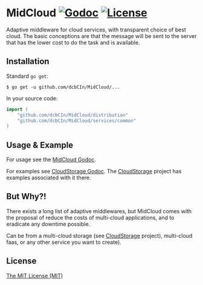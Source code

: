 # MidCloud [![Godoc](https://godoc.org/github.com/dcbCIn/MidCloud?status.svg)](https://godoc.org/github.com/dcbCIn/MidCloud) [![License](https://img.shields.io/badge/license-MIT-blue.svg)](https://github.com/dcbCIn/MidCloud/blob/master/LICENSE)
Adaptive middleware for cloud services, with transparent choice of best cloud.
The basic conceptions are that the message will be sent to the server that has the lower cost to do the task and is available.

## Installation

Standard `go get`:

```
$ go get -u github.com/dcbCIn/MidCloud/...
```

In your source code:

```go
import (
	"github.com/dcbCIn/MidCloud/distribution"
	"github.com/dcbCIn/MidCloud/services/common"
)
```

## Usage & Example

For usage see the [MidCloud Godoc](http://godoc.org/github.com/dcbCIn/MidCloud).

For examples see [CloudStorage Godoc](http://godoc.org/github.com/dcbCIn/CloudStorage).
The [CloudStorage](https://github.com/dcbCIn/CloudStorage) project has examples associated with it there.

## But Why?!

There exists a long list of adaptive middlewares, but MidCloud comes with the proposal of reduce the costs of multi-cloud 
applications, and to eradicate any downtime possible. 

Can be from a multi-cloud storage (see [CloudStorage](https://github.com/dcbCIn/CloudStorage) project), multi-cloud faas, 
or any other service you want to create).

## License

[The MIT License (MIT)](https://github.com/dcbCIn/MidCloud/blob/master/LICENSE)